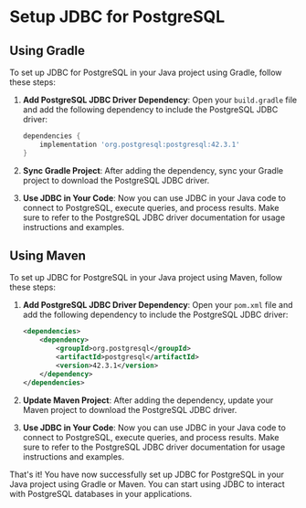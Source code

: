 # Setup JDBC for PostgreSQL

## Using Gradle

To set up JDBC for PostgreSQL in your Java project using Gradle, follow these steps:

1. **Add PostgreSQL JDBC Driver Dependency**: Open your `build.gradle` file and add the following dependency to include the PostgreSQL JDBC driver:

   ```gradle
   dependencies {
       implementation 'org.postgresql:postgresql:42.3.1'
   }
   ```

2. **Sync Gradle Project**: After adding the dependency, sync your Gradle project to download the PostgreSQL JDBC driver.

3. **Use JDBC in Your Code**: Now you can use JDBC in your Java code to connect to PostgreSQL, execute queries, and process results. Make sure to refer to the PostgreSQL JDBC driver documentation for usage instructions and examples.

## Using Maven

To set up JDBC for PostgreSQL in your Java project using Maven, follow these steps:

1. **Add PostgreSQL JDBC Driver Dependency**: Open your `pom.xml` file and add the following dependency to include the PostgreSQL JDBC driver:

   ```xml
   <dependencies>
       <dependency>
           <groupId>org.postgresql</groupId>
           <artifactId>postgresql</artifactId>
           <version>42.3.1</version>
       </dependency>
   </dependencies>
   ```

2. **Update Maven Project**: After adding the dependency, update your Maven project to download the PostgreSQL JDBC driver.

3. **Use JDBC in Your Code**: Now you can use JDBC in your Java code to connect to PostgreSQL, execute queries, and process results. Make sure to refer to the PostgreSQL JDBC driver documentation for usage instructions and examples.

That's it! You have now successfully set up JDBC for PostgreSQL in your Java project using Gradle or Maven. You can start using JDBC to interact with PostgreSQL databases in your applications.